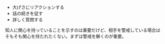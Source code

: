 - 大げさにリアクションする
- 話の続きを促す
- 詳しく質問する

知人に関心を持っていることを示すのは重要だけど、相手を警戒している場合はそもそも関心を持たれたくない。まずは警戒を解くのが重要。
